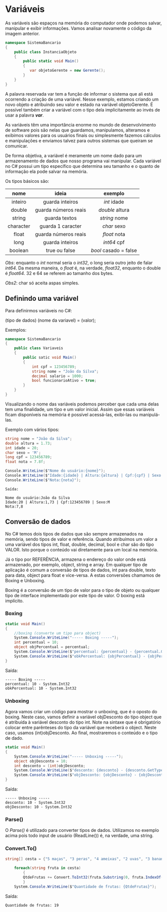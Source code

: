 # Variáveis

As variáveis são espaços na memória do computador onde podemos salvar, manipular e exibir informações. Vamos analisar novamente o código da imagem anterior.

```cs
namespace SistemaBancario 
{
    public class InstanciaObjeto
    {
        public static void Main()
        { 
           var objetoGerente = new Gerente();
        }
    }
}
```
A palavra reservada var tem a função de informar o sistema que 
ali está ocorrendo a criação de uma variável. Nesse exemplo, estamos criando um novo objeto e atribuindo seu valor e estado na 
variável objetoGerente. É possível também criar a variável com o 
tipo dela implicitamente ao invés de usar a palavra ***var***.

As variáveis têm uma importância enorme no mundo de desenvolvimento de software pois são nelas que guardamos, manipulamos, alteramos e exibimos valores para os usuários finais ou simplesmente fazemos cálculos e manipulações e enviamos talvez para 
outros sistemas que queiram se comunicar.

De forma objetiva, a variável é meramente um nome dado para 
um armazenamento de dados que nosso programa vai manipular. 
Cada variável no C# possui um tipo específico que determina seu 
tamanho e o quanto de informação ela pode salvar na memória.

Os tipos básicos são:

|nome|ideia|exemplo|
|:-:|:-:|:-:|
|inteiro|guarda inteiros|*int* idade|
|double|guarda números reais|*double* altura|
|string|guarda textos|*string* nome|
|character|guarda 1 caracter| *char* sexo|
|float|guarda números reais|*float* nota|
|long|guarda inteiros|*int64* cpf|
|boolean|true ou false|*bool* casado = false|

*Obs*: enquanto o *int* normal seria o *int32*, o long seria outro jeito de falar *int64*. Da mesma maneira,
o *float* é, na verdade, *float32*, enquanto o double é *float64*. 32 e 64 se referem ao tamanho dos bytes.

*Obs2*: char só aceita aspas simples.


## Definindo uma variável
Para definirmos variáveis no C#:

(tipo de dados) (nome da variavel) = (valor);

Exemplos:
```cs
namespace SistemaBancario
{
    public class Variaveis
    {
        public satic void Main()
        {
            int cpf = 123456789;
            string nome = "João da Silva";
            decimal salario = 1000;
            bool funcionarioAtivo = true;
        }
    }
}
```

Visualizando o nome das variáveis podemos perceber 
que cada uma delas tem uma finalidade, um tipo e um valor inicial. 
Assim que essas variáveis ficam disponíveis na memória é possível acessá-las, exibi-las ou manipulá-las.

Exemplo com vários tipos:
```cs
string nome = "João da Silva";
double altura = 1.73;
int idade = 20;
char sexo = 'M';
long cpf = 123456789;
float nota = 7.8f;

Console.WriteLine($"Nome do usuário:{nome}");
Console.WriteLine($"Idade:{idade} | Altura:{altura} | Cpf:{cpf} | Sexo:{sexo}");
Console.WriteLine($"Nota:{nota}"); 
```
```
Saída:

Nome do usuário:João da Silva
Idade:20 | Altura:1,73 | Cpf:123456789 | Sexo:M
Nota:7,8
```
## Conversão de dados
No C# temos dois tipos de dados que são sempre armazenados 
na memória, sendo tipos de valor e referência. Quando atribuímos 
um valor a uma variável dos tipos int, float, double, decimal, bool e 
char são do tipo VALOR. Isto porque o conteúdo vai diretamente 
para um local na memória.

Já o tipo por REFERÊNCIA, armazena o endereço do valor onde 
está armazenado, por exemplo, object, string e array.
Em qualquer tipo de aplicação é comum a conversão de tipos de 
dados, int para double, texto para data, object para float e vice-versa. 
A estas conversões chamamos de Boxing e Unboxing.

Boxing é a conversão de um tipo de valor para o tipo de objeto 
ou qualquer tipo de interface implementado por este tipo de valor. 
O boxing está implícito.

### Boxing
```cs
static void Main()
{
    //boxing (converte um tipo para object)
    System.Console.WriteLine("----- Boxing -----");
    int percentual = 10;
    object objPercentual = percentual;
    System.Console.WriteLine($"percentual: {percentual} - {percentual.GetType()}");
    System.Console.WriteLine($"obkPercentual: {objPercentual} - {objPercentual.GetType()}");
}
```
Saída:
```
----- Boxing -----
percentual: 10 - System.Int32
obkPercentual: 10 - System.Int32
```
### Unboxing

Agora vamos criar um código para mostrar o unboxing, que é o 
oposto do boxing. Neste caso, vamos definir a variável objDesconto
do tipo object que é atribuída à variável desconto do tipo int. Note 
na sintaxe que é obrigatório colocar entre parênteses do tipo da 
variável que receberá o object. Neste caso, usamos (int)objDesconto. 
Ao final, mostraremos o conteúdo e o tipo de dado.

```cs
static void Main()
{
    System.Console.WriteLine("----- Unboxing -----");
    object objDesconto = 10;
    int desconto = (int)objDesconto;
    System.Console.WriteLine($"desconto: {desconto} - {desconto.GetType()}");
    System.Console.WriteLine($"objDesconto: {objDesconto} - {objDesconto.GetType()}");
}
```
Saída:
```
----- Unboxing -----
desconto: 10 - System.Int32
objDesconto: 10 - System.Int32
```


### Parse()
O *Parse()* é utilizado para converter tipos de dados. Utilizamos no exemplo acima pois todo input de usuário (ReadLine()) é, na verdade, uma string.


### Convert.To()
```cs
string[] cesta = {"5 maças", "3 peras", "4 ameixas", "2 uvas", "3 bananas", "2 abacaxis"};
    
    foreach(string fruta in cesta)
        {
        QtdeFrutas += Convert.ToInt32(fruta.Substring(0, fruta.IndexOf(' ')));
        }
    System.Console.WriteLine($"Quantidade de frutas: {QtdeFrutas}");
```
Saída:
```
Quantidade de frutas: 19
```
